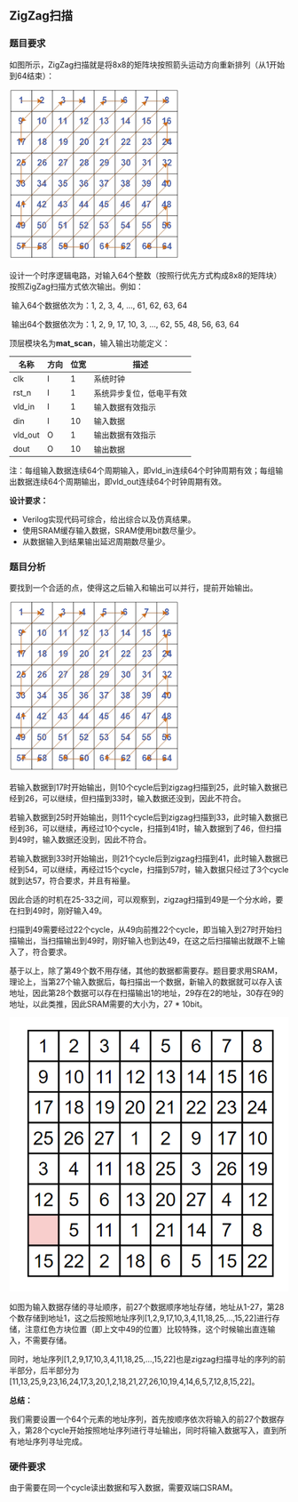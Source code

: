 ## ZigZag扫描

### 题目要求

如图所示，ZigZag扫描就是将8x8的矩阵块按照箭头运动方向重新排列（从1开始到64结束）：

![zigzag_flow](./doc/ZigZag_flow.png)

设计一个时序逻辑电路，对输入64个整数（按照行优先方式构成8x8的矩阵块）按照ZigZag扫描方式依次输出。例如：

​	输入64个数据依次为：1, 2, 3, 4, ..., 61, 62, 63, 64

​	输出64个数据依次为：1, 2, 9, 17, 10, 3, ..., 62, 55, 48, 56, 63, 64

顶层模块名为**mat_scan**，输入输出功能定义：

| **名称** | **方向** | **位宽** | **描述**                 |
| -------- | -------- | -------- | ------------------------ |
| clk      | I        | 1        | 系统时钟                 |
| rst_n    | I        | 1        | 系统异步复位，低电平有效 |
| vld_in   | I        | 1        | 输入数据有效指示         |
| din      | I        | 10       | 输入数据                 |
| vld_out  | O        | 1        | 输出数据有效指示         |
| dout     | O        | 10       | 输出数据                 |

注：每组输入数据连续64个周期输入，即vld_in连续64个时钟周期有效；每组输出数据连续64个周期输出，即vld_out连续64个时钟周期有效。

 

**设计要求：**

* Verilog实现代码可综合，给出综合以及仿真结果。
* 使用SRAM缓存输入数据，SRAM使用bit数尽量少。
* 从数据输入到结果输出延迟周期数尽量少。



### 题目分析

要找到一个合适的点，使得这之后输入和输出可以并行，提前开始输出。

![zigzag_flow](./doc/ZigZag_flow.png)

若输入数据到17时开始输出，则10个cycle后到zigzag扫描到25，此时输入数据已经到26，可以继续，但扫描到33时，输入数据还没到，因此不符合。

若输入数据到25时开始输出，则11个cycle后到zigzag扫描到33，此时输入数据已经到36，可以继续，再经过10个cycle，扫描到41时，输入数据到了46，但扫描到49时，输入数据还没到，因此不符合。

若输入数据到33时开始输出，则21个cycle后到zigzag扫描到41，此时输入数据已经到54，可以继续，再经过15个cycle，扫描到57时，输入数据只经过了3个cycle就到达57，符合要求，并且有裕量。

因此合适的时机在25-33之间，可以观察到，zigzag扫描到49是一个分水岭，要在扫到49时，刚好输入49。

扫描到49需要经过22个cycle，从49向前推22个cycle，即当输入到27时开始扫描输出，当扫描输出到49时，刚好输入也到达49，在这之后扫描输出就跟不上输入了，符合要求。

基于以上，除了第49个数不用存储，其他的数据都需要存。题目要求用SRAM，理论上，当第27个输入数据后，每扫描出一个数据，新输入的数据就可以存入该地址，因此第28个数据可以存在扫描输出1的地址，29存在2的地址，30存在9的地址，以此类推，因此SRAM需要的大小为，27 * 10bit。

![zigzag mem map](./doc/zigzag_mem_map.png)

如图为输入数据存储的寻址顺序，前27个数据顺序地址存储，地址从1-27，第28个数存储到地址1，这之后按照地址序列[1,2,9,17,10,3,4,11,18,25,...,15,22]进行存储，注意红色方块位置（即上文中49的位置）比较特殊，这个时候输出直连输入，不需要存储。

同时，地址序列[1,2,9,17,10,3,4,11,18,25,...,15,22]也是zigzag扫描寻址的序列的前半部分，后半部分为[11,13,25,9,23,16,24,17,3,20,1,2,18,21,27,26,10,19,4,14,6,5,7,12,8,15,22]。

**总结：**

我们需要设置一个64个元素的地址序列，首先按顺序依次将输入的前27个数据存入，第28个cycle开始按照地址序列进行寻址输出，同时将输入数据写入，直到所有地址序列寻址完成。

### 硬件要求

由于需要在同一个cycle读出数据和写入数据，需要双端口SRAM。
